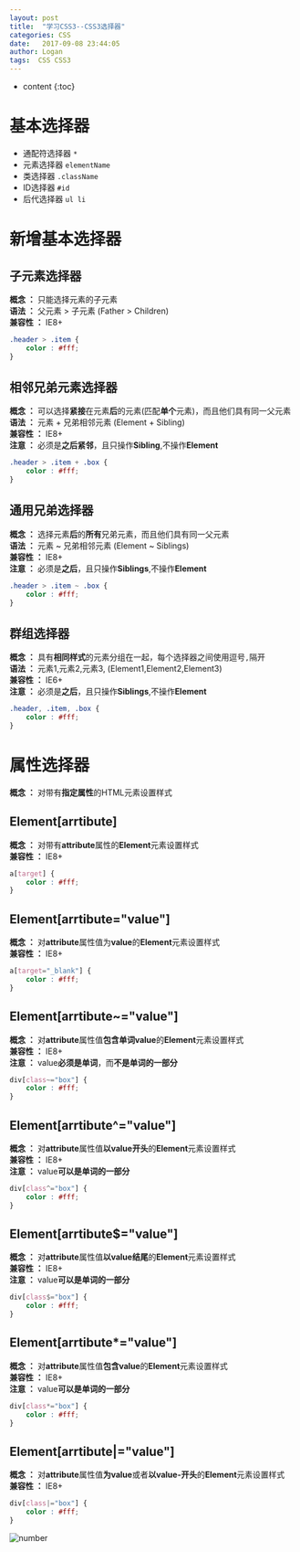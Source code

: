 ```yaml
---
layout: post
title:  "学习CSS3--CSS3选择器"
categories: CSS
date:   2017-09-08 23:44:05
author: Logan
tags:  CSS CSS3
---
```


* content
{:toc}

# 基本选择器

- 通配符选择器 `*`
- 元素选择器 `elementName`
- 类选择器 `.className`
- ID选择器 `#id`
- 后代选择器 `ul li`

# 新增基本选择器

## 子元素选择器

**概念 ：** 只能选择元素的子元素<br>
**语法 ：** 父元素 > 子元素 (Father > Children)<br>
**兼容性 ：** IE8+

```css
.header > .item {
	color : #fff;
}
```

## 相邻兄弟元素选择器

**概念 ：** 可以选择**紧接**在元素**后**的元素(匹配**单个**元素)，而且他们具有同一父元素<br>
**语法 ：** 元素 + 兄弟相邻元素 (Element + Sibling)<br>
**兼容性 ：** IE8+<br>
**注意 ：** 必须是**之后紧邻**，且只操作**Sibling**,不操作**Element**

```css
.header > .item + .box {
	color : #fff;
}
```

## 通用兄弟选择器

**概念 ：** 选择元素**后**的**所有**兄弟元素，而且他们具有同一父元素<br>
**语法 ：** 元素 ~ 兄弟相邻元素 (Element ~ Siblings)<br>
**兼容性 ：** IE8+<br>
**注意 ：** 必须是**之后**，且只操作**Siblings**,不操作**Element**

```css
.header > .item ~ .box {
	color : #fff;
}
```

## 群组选择器

**概念 ：** 具有**相同样式**的元素分组在一起，每个选择器之间使用逗号`,`隔开<br>
**语法 ：** 元素1,元素2,元素3, (Element1,Element2,Element3)<br>
**兼容性 ：** IE6+<br>
**注意 ：** 必须是**之后**，且只操作**Siblings**,不操作**Element**

```css
.header, .item, .box {
	color : #fff;
}
```

# 属性选择器

**概念 ：** 对带有**指定属性**的HTML元素设置样式

## Element[arrtibute]

**概念 ：** 对带有**attribute**属性的**Element**元素设置样式<br>
**兼容性 ：** IE8+

```css
a[target] {
	color : #fff;
}
```

## Element[arrtibute="value"]

**概念 ：** 对**attribute**属性值为**value**的**Element**元素设置样式<br>
**兼容性 ：** IE8+

```css
a[target="_blank"] {
	color : #fff;
}
```

## Element[arrtibute~="value"]

**概念 ：** 对**attribute**属性值**包含单词value**的**Element**元素设置样式<br>
**兼容性 ：** IE8+<br>
**注意 ：** value**必须是单词**，而**不是单词的一部分**

```css
div[class~="box"] {
	color : #fff;
}
```

## Element[arrtibute^="value"]

**概念 ：** 对**attribute**属性值**以value开头**的**Element**元素设置样式<br>
**兼容性 ：** IE8+<br>
**注意 ：** value**可以是单词的一部分**

```css
div[class^="box"] {
	color : #fff;
}
```

## Element[arrtibute$="value"]

**概念 ：** 对**attribute**属性值**以value结尾**的**Element**元素设置样式<br>
**兼容性 ：** IE8+<br>
**注意 ：** value**可以是单词的一部分**

```css
div[class$="box"] {
	color : #fff;
}
```

## Element[arrtibute*="value"]

**概念 ：** 对**attribute**属性值**包含value**的**Element**元素设置样式<br>
**兼容性 ：** IE8+<br>
**注意 ：** value**可以是单词的一部分**

```css
div[class*="box"] {
	color : #fff;
}
```

## Element[arrtibute|="value"]

**概念 ：** 对**attribute**属性值**为value**或者**以value-开头**的**Element**元素设置样式<br>
**兼容性 ：** IE8+

```css
div[class|="box"] {
	color : #fff;
}
```



![number](https://raw.githubusercontent.com/logan70/logan70.github.io/master/images/2017-09-08/number.jpg "number")